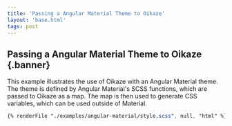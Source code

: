 ```yaml
---
title: 'Passing a Angular Material Theme to Oikaze'
layout: 'base.html'
tags: post
---
```


## Passing a Angular Material Theme to Oikaze {.banner}

This example illustrates the use of Oikaze with an Angular Material theme. The theme is defined by Angular Material's SCSS functions, which are passed to Oikaze as a map. The map is then used to generate CSS variables, which can be used outside of Material.

```scss
{% renderFile "./examples/angular-material/style.scss", null, "html" %}
```
